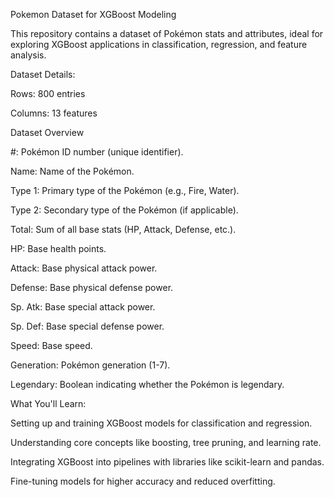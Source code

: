 Pokemon Dataset for XGBoost Modeling

This repository contains a dataset of Pokémon stats and attributes, ideal for exploring XGBoost applications in classification, regression, and feature analysis.

Dataset Details:

Rows: 800 entries

Columns: 13 features

Dataset Overview

#: Pokémon ID number (unique identifier).

Name: Name of the Pokémon.

Type 1: Primary type of the Pokémon (e.g., Fire, Water).

Type 2: Secondary type of the Pokémon (if applicable).

Total: Sum of all base stats (HP, Attack, Defense, etc.).

HP: Base health points.

Attack: Base physical attack power.

Defense: Base physical defense power.

Sp. Atk: Base special attack power.

Sp. Def: Base special defense power.

Speed: Base speed.

Generation: Pokémon generation (1-7).

Legendary: Boolean indicating whether the Pokémon is legendary.

What You'll Learn:

Setting up and training XGBoost models for classification and regression.

Understanding core concepts like boosting, tree pruning, and learning rate.

Integrating XGBoost into pipelines with libraries like scikit-learn and pandas.

Fine-tuning models for higher accuracy and reduced overfitting.
